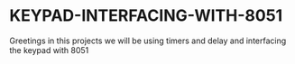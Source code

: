 # KEYPAD-INTERFACING-WITH-8051
Greetings in this projects we will be using timers and delay and interfacing the keypad with 8051 
